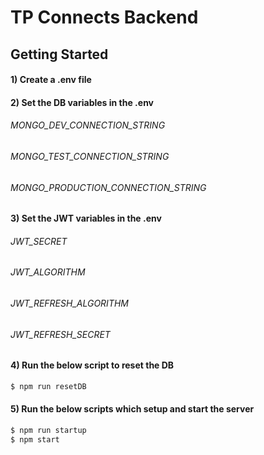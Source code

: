 # TP Connects Backend

## Getting Started

####  1) Create a .env file
####  2) Set the DB variables in the .env
###### MONGO_DEV_CONNECTION_STRING
###### MONGO_TEST_CONNECTION_STRING
###### MONGO_PRODUCTION_CONNECTION_STRING
####  3) Set the JWT variables in the .env
###### JWT_SECRET
###### JWT_ALGORITHM
###### JWT_REFRESH_ALGORITHM
###### JWT_REFRESH_SECRET
####  4) Run the below script to reset the DB
```bash
$ npm run resetDB
```
####  5) Run the below scripts which setup and start the server
```bash
$ npm run startup
$ npm start
```

